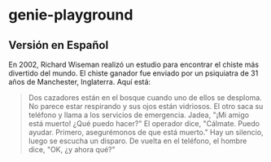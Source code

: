 # genie-playground

## Versión en Español

En 2002, Richard Wiseman realizó un estudio para encontrar el chiste más divertido del mundo. El chiste ganador fue enviado por un psiquiatra de 31 años de Manchester, Inglaterra. Aquí está:

> Dos cazadores están en el bosque cuando uno de ellos se desploma. No parece estar respirando y sus ojos están vidriosos. El otro saca su teléfono y llama a los servicios de emergencia. Jadea, "¡Mi amigo está muerto! ¿Qué puedo hacer?" El operador dice, "Cálmate. Puedo ayudar. Primero, asegurémonos de que está muerto." Hay un silencio, luego se escucha un disparo. De vuelta en el teléfono, el hombre dice, "OK, ¿y ahora qué?"
